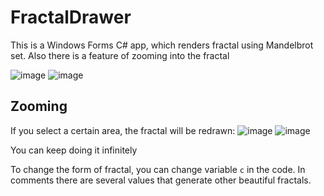 # FractalDrawer
This is a Windows Forms C# app, which renders fractal using Mandelbrot set. Also there is a feature of zooming into the fractal


![image](https://github.com/petyb/FractalDrawer/assets/59206467/ad9b815b-3414-4eb7-8d50-a05045faa5f7)
![image](https://github.com/petyb/FractalDrawer/assets/59206467/c616be75-f06c-49f1-8249-3ed0f5014c3f)

## Zooming
If you select a certain area, the fractal will be redrawn:
![image](https://github.com/petyb/FractalDrawer/assets/59206467/d99f7b29-da8a-4814-86f0-0113b75092b7)
![image](https://github.com/petyb/FractalDrawer/assets/59206467/afe6f127-5407-42dc-9956-205bae4852e9)

You can keep doing it infinitely

To change the form of fractal, you can change variable `c` in the code. In comments there are several values that generate other beautiful fractals.



